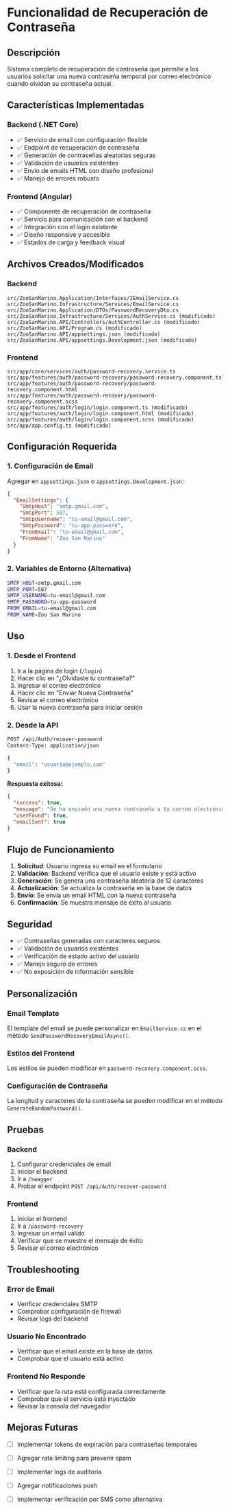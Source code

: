 # Funcionalidad de Recuperación de Contraseña

## Descripción
Sistema completo de recuperación de contraseña que permite a los usuarios solicitar una nueva contraseña temporal por correo electrónico cuando olvidan su contraseña actual.

## Características Implementadas

### Backend (.NET Core)
- ✅ Servicio de email con configuración flexible
- ✅ Endpoint de recuperación de contraseña
- ✅ Generación de contraseñas aleatorias seguras
- ✅ Validación de usuarios existentes
- ✅ Envío de emails HTML con diseño profesional
- ✅ Manejo de errores robusto

### Frontend (Angular)
- ✅ Componente de recuperación de contraseña
- ✅ Servicio para comunicación con el backend
- ✅ Integración con el login existente
- ✅ Diseño responsive y accesible
- ✅ Estados de carga y feedback visual

## Archivos Creados/Modificados

### Backend
```
src/ZooSanMarino.Application/Interfaces/IEmailService.cs
src/ZooSanMarino.Infrastructure/Services/EmailService.cs
src/ZooSanMarino.Application/DTOs/PasswordRecoveryDto.cs
src/ZooSanMarino.Infrastructure/Services/AuthService.cs (modificado)
src/ZooSanMarino.API/Controllers/AuthController.cs (modificado)
src/ZooSanMarino.API/Program.cs (modificado)
src/ZooSanMarino.API/appsettings.json (modificado)
src/ZooSanMarino.API/appsettings.Development.json (modificado)
```

### Frontend
```
src/app/core/services/auth/password-recovery.service.ts
src/app/features/auth/password-recovery/password-recovery.component.ts
src/app/features/auth/password-recovery/password-recovery.component.html
src/app/features/auth/password-recovery/password-recovery.component.scss
src/app/features/auth/login/login.component.ts (modificado)
src/app/features/auth/login/login.component.html (modificado)
src/app/features/auth/login/login.component.scss (modificado)
src/app/app.config.ts (modificado)
```

## Configuración Requerida

### 1. Configuración de Email
Agregar en `appsettings.json` o `appsettings.Development.json`:

```json
{
  "EmailSettings": {
    "SmtpHost": "smtp.gmail.com",
    "SmtpPort": 587,
    "SmtpUsername": "tu-email@gmail.com",
    "SmtpPassword": "tu-app-password",
    "FromEmail": "tu-email@gmail.com",
    "FromName": "Zoo San Marino"
  }
}
```

### 2. Variables de Entorno (Alternativa)
```bash
SMTP_HOST=smtp.gmail.com
SMTP_PORT=587
SMTP_USERNAME=tu-email@gmail.com
SMTP_PASSWORD=tu-app-password
FROM_EMAIL=tu-email@gmail.com
FROM_NAME=Zoo San Marino
```

## Uso

### 1. Desde el Frontend
1. Ir a la página de login (`/login`)
2. Hacer clic en "¿Olvidaste tu contraseña?"
3. Ingresar el correo electrónico
4. Hacer clic en "Enviar Nueva Contraseña"
5. Revisar el correo electrónico
6. Usar la nueva contraseña para iniciar sesión

### 2. Desde la API
```bash
POST /api/Auth/recover-password
Content-Type: application/json

{
  "email": "usuario@ejemplo.com"
}
```

**Respuesta exitosa:**
```json
{
  "success": true,
  "message": "Se ha enviado una nueva contraseña a tu correo electrónico",
  "userFound": true,
  "emailSent": true
}
```

## Flujo de Funcionamiento

1. **Solicitud**: Usuario ingresa su email en el formulario
2. **Validación**: Backend verifica que el usuario existe y está activo
3. **Generación**: Se genera una contraseña aleatoria de 12 caracteres
4. **Actualización**: Se actualiza la contraseña en la base de datos
5. **Envío**: Se envía un email HTML con la nueva contraseña
6. **Confirmación**: Se muestra mensaje de éxito al usuario

## Seguridad

- ✅ Contraseñas generadas con caracteres seguros
- ✅ Validación de usuarios existentes
- ✅ Verificación de estado activo del usuario
- ✅ Manejo seguro de errores
- ✅ No exposición de información sensible

## Personalización

### Email Template
El template del email se puede personalizar en `EmailService.cs` en el método `SendPasswordRecoveryEmailAsync()`.

### Estilos del Frontend
Los estilos se pueden modificar en `password-recovery.component.scss`.

### Configuración de Contraseña
La longitud y caracteres de la contraseña se pueden modificar en el método `GenerateRandomPassword()`.

## Pruebas

### Backend
1. Configurar credenciales de email
2. Iniciar el backend
3. Ir a `/swagger`
4. Probar el endpoint `POST /api/Auth/recover-password`

### Frontend
1. Iniciar el frontend
2. Ir a `/password-recovery`
3. Ingresar un email válido
4. Verificar que se muestre el mensaje de éxito
5. Revisar el correo electrónico

## Troubleshooting

### Error de Email
- Verificar credenciales SMTP
- Comprobar configuración de firewall
- Revisar logs del backend

### Usuario No Encontrado
- Verificar que el email existe en la base de datos
- Comprobar que el usuario está activo

### Frontend No Responde
- Verificar que la ruta está configurada correctamente
- Comprobar que el servicio está inyectado
- Revisar la consola del navegador

## Mejoras Futuras

- [ ] Implementar tokens de expiración para contraseñas temporales
- [ ] Agregar rate limiting para prevenir spam
- [ ] Implementar logs de auditoría
- [ ] Agregar notificaciones push
- [ ] Implementar verificación por SMS como alternativa



